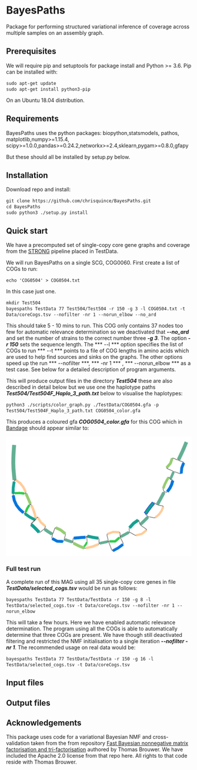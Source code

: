 # BayesPaths

Package for performing structured variational inference of coverage across 
multiple samples on an assembly graph.

## Prerequisites

We will require pip and setuptools for package install and Python >= 3.6. Pip can be installed with:

```
sudo apt-get update
sudo apt-get install python3-pip
```

On an Ubuntu 18.04 distribution.

## Requirements

BayesPaths uses the python packages: biopython,statsmodels, pathos, matplotlib,numpy>=1.15.4,
scipy>=1.0.0,pandas>=0.24.2,networkx>=2.4,sklearn,pygam>=0.8.0,gfapy

But these should all be installed by setup.py below.

## Installation

Download repo and install:
```
git clone https://github.com/chrisquince/BayesPaths.git
cd BayesPaths
sudo python3 ./setup.py install
```

## Quick start

We have a precomputed set of single-copy core gene graphs and coverage from the [STRONG](https://github.com/chrisquince/STRONG) pipeline 
placed in TestData.

We will run BayesPaths on a single SCG, COG0060. First create a list of COGs to run:
```
echo 'COG0504' > COG0504.txt
```

In this case just one. 

```
mkdir Test504
bayespaths TestData 77 Test504/Test504 -r 150 -g 3 -l COG0504.txt -t Data/coreCogs.tsv --nofilter -nr 1 --norun_elbow --no_ard
```

This should take 5 - 10 mins to run. This COG only contains 37 nodes too few for automatic relevance determination so we deactivated that ***--no_ard*** and 
set the number of strains to the correct number three ***-g 3***. The option ***-r 150***
sets the sequence length.
 The *** --l *** option specifies the list of COGs to run *** --t *** points to a file of COG lengths in amino acids 
which are used to help find sources and sinks on the graphs. 
The other options speed up the run  *** --nofilter ***, *** -nr 1 *** , *** --norun_elbow *** as a test case. See below 
for a detailed description of program arguments.

This will produce output files in the directory ***Test504*** these are also described in 
detail below but we use one the haplotype paths ***Test504/Test504F_Haplo_3_path.txt***
below to visualise the haplotypes:

```
python3 ./scripts/color_graph.py ./TestData/COG0504.gfa -p Test504/Test504F_Haplo_3_path.txt COG0504_color.gfa
```

This produces a coloured gfa ***COG0504_color.gfa*** for this COG which in [Bandage](https://rrwick.github.io/Bandage/) should appear similar to:

![alt tag](./Figures/COG0504.png)

### Full test run

A complete run of this MAG using all 35 single-copy core genes in file ***TestData/selected_cogs.tsv*** would be run as follows:

```
bayespaths TestData 77 TestData/TestData -r 150 -g 8 -l TestData/selected_cogs.tsv -t Data/coreCogs.tsv --nofilter -nr 1 --norun_elbow 
```

This will take a few hours. Here we have enabled automatic relevance determination. The program using all the COGs is able to automatically determine that three COGs are present. We have though still deactivated filtering and restricted the NMF initialisation to a single iteration ***--nofilter -nr 1***. The recommended usage on real data would be:

```
bayespaths TestData 77 TestData/TestData -r 150 -g 16 -l TestData/selected_cogs.tsv -t Data/coreCogs.tsv  
```


## Input files

## Output files

## Acknowledgements

This package uses code for a variational Bayesian NMF and cross-validation taken from the from repository [Fast Bayesian nonnegative matrix factorisation and tri-factorisation](https://github.com/ThomasBrouwer/BNMTF) authored by Thomas Brouwer.
We have included the Apache 2.0 license from that repo here. All rights to that code reside with Thomas Brouwer.


